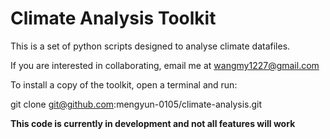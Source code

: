 

# Climate Analysis Toolkit


This is a set of python scripts designed to analyse climate datafiles.

If you are interested in collaborating, email me at wangmy1227@gmail.com

To install a copy of the toolkit, open a terminal and run:

git clone git@github.com:mengyun-0105/climate-analysis.git


**This code is currently in development and not all features will work**
